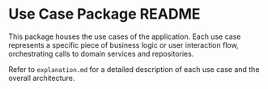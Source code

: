 # Use Case Package README

This package houses the use cases of the application. Each use case represents a specific piece of business logic or user interaction flow, orchestrating calls to domain services and repositories.

Refer to `explanation.md` for a detailed description of each use case and the overall architecture. 